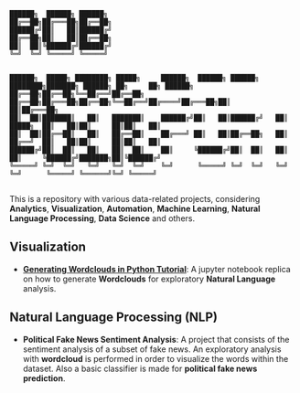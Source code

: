 ```
██████╗  ██████╗ ██████╗ 
██╔══██╗██╔═══██╗██╔══██╗
██████╔╝██║   ██║██████╔╝
██╔══██╗██║   ██║██╔══██╗
██║  ██║╚██████╔╝██████╔╝
╚═╝  ╚═╝ ╚═════╝ ╚═════╝ 


██████╗  █████╗ ████████╗ █████╗     ██████╗  ██████╗ ██████╗ ████████╗███████╗ ██████╗ ██╗     ██╗ ██████╗ 
██╔══██╗██╔══██╗╚══██╔══╝██╔══██╗    ██╔══██╗██╔═══██╗██╔══██╗╚══██╔══╝██╔════╝██╔═══██╗██║     ██║██╔═══██╗
██║  ██║███████║   ██║   ███████║    ██████╔╝██║   ██║██████╔╝   ██║   █████╗  ██║   ██║██║     ██║██║   ██║
██║  ██║██╔══██║   ██║   ██╔══██║    ██╔═══╝ ██║   ██║██╔══██╗   ██║   ██╔══╝  ██║   ██║██║     ██║██║   ██║
██████╔╝██║  ██║   ██║   ██║  ██║    ██║     ╚██████╔╝██║  ██║   ██║   ██║     ╚██████╔╝███████╗██║╚██████╔╝
╚═════╝ ╚═╝  ╚═╝   ╚═╝   ╚═╝  ╚═╝    ╚═╝      ╚═════╝ ╚═╝  ╚═╝   ╚═╝   ╚═╝      ╚═════╝ ╚══════╝╚═╝ ╚═════╝ 
                                                                                                            
```


This is a repository with various data-related projects, considering **Analytics**, **Visualization**, **Automation**, **Machine Learning**, **Natural Language Processing**, **Data Science** and others.

## **Visualization**
- [**Generating Wordclouds in Python Tutorial**](https://www.datacamp.com/tutorial/wordcloud-python): A jupyter notebook replica on how to generate **Wordclouds** for exploratory **Natural Language** analysis.

## **Natural Language Processing (NLP)**
- **Political Fake News Sentiment Analysis**: A project that consists of the sentiment analysis of a subset of fake news. An exploratory analysis with **wordcloud** is performed in order to visualize the words within the dataset. Also a basic classifier is made for **political fake news prediction**.
